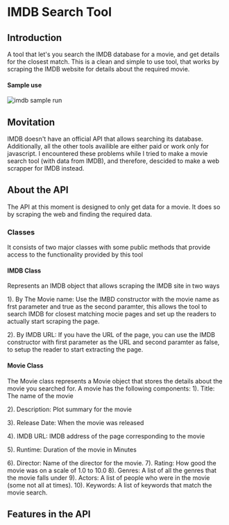 # IMDB Search Tool

Introduction
------------

A tool that let's you search the IMDB database for a movie, and get details for the closest match. This is a clean and simple to use tool, that works by scraping the IMDB website for details about the required movie. 
#### Sample use
![imdb sample run](https://user-images.githubusercontent.com/19142014/27253149-98839b20-538c-11e7-961e-0c9c763452a2.png)

Movitation
----------
IMDB doesn't have an official API that allows searching its database. Additionally, all the other tools availible are either paid or work only for javascript. I encountered these problems while I tried to make a movie search tool (with data from IMDB), and therefore, descided to make a web scrapper for IMDB instead.

About the API
-------------

The API at this moment is designed to only get data for a movie. It does so by scraping the web and finding the required data.

### Classes
It consists of two major classes with some public methods that provide access to the functionality provided by this tool

#### IMDB Class
Represents an IMDB object that allows scraping the IMDB site in two ways

1). By The Movie name: Use the IMBD constructor with the movie name as frst parameter and true as the second paramter, this allows
the tool to search IMDB for closest matching mocie pages and set up the readers to actually start scraping the page.

2). By IMDB URL: If you have the URL of the page, you can use the IMDB constructor with first parameter as the URL and second paramter as false, to setup the reader to start extracting the page.

#### Movie Class
The Movie class represents a Movie object that stores the details about the movie you searched for. A movie has the following components:
  1). Title: The name of the movie

  2). Description: Plot summary for the movie

  3). Release Date: When the movie was released

  4). IMDB URL: IMDB address of the page corresponding to the movie

  5). Runtime: Duration of the movie in Minutes
  
  6). Director: Name of the director for the movie.
  7). Rating: How good the movie was on a scale of 1.0 to 10.0
  8). Genres: A list of all the genres that the movie falls under
  9). Actors: A list of people who were in the movie (some not all at times).
  10). Keywords: A list of keywords that match the movie search. 


Features in the API
-------------------
